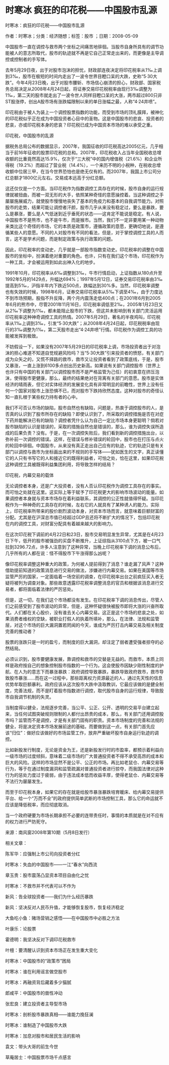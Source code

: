 # 时寒冰  疯狂的印花税——中国股市乱源    
    
时寒冰：疯狂的印花税——中国股市乱源    
作者：时寒冰；分类：经济随想；标签：股市 ；日期：2008-05-09    
中国股市一直在调控与救市两个坐标之间痛苦地徘徊。当股市自身所具有的调节功能被人的意志所取代，股市的轨迹就不再是它自己正常走出来的，而更像是主导调控或控制者的手写体。    
去年5月29日夜，出于对股市泡沫的担忧，财政部连夜决定将印花税率从1‰上调到3‰，股市在极短的时间内走出了一波令世界目瞪口呆的大跌，史称“5·30大跌”。今年4月23日晚，出于对股市腰斩、市场信心崩溃的担心，财政部、国家税务总局决定从2008年4月24日起，将证券交易印花税税率由现行3‰调整为1‰，第二天的股市就走出了一波令世人同样目瞪口呆的大涨，两市超过800只非ST股涨停，创出A股市场有涨跌幅限制以来的单日涨幅之最，人称“4·24井喷”。    
印花税由于被人为装上一个调控股票指数的功能，而受到市场的顶礼膜拜，被神化的印花税似乎正在成为中国投资者心目中的圣物。这是中国股市的悲哀、投资者的悲哀，亦或印花税本身的悲哀？印花税已成为中国资本市场的难以承受之重。    
印花税，中国股市的乱源    
据税务总局公布的数据显示，2007年，我国征收的印花税高达2005亿元，几乎相当于前16年征收的股票印花税的总和。2007年，印花税收入占当年全国税收总增收额的比重竟然高达15.9%，仅次于“三大税”中的国内增值税（21.6%）和企业所得税（19.2%）而超过了营业税（14.4%），一个来历不明的小税种，在税收总增收额中位居三甲，在当今世界恐怕也是绝无仅有的。而2007年，我国上市公司分红总额才1800亿元左右。交易成本远高于分红总额。    
这还仅仅是一个方面。当印花税作为指数调控工具存在的时候，股市自身的运行规律就被扭曲，而被一双无形的大手，依照某种奇怪的意愿操控着。当这种调控之手屡屡施展威力，就使股市慢慢地丧失了基本的免疫力和基本的自我调节能力。对照股市的走势，结果可能让调控者汗颜，股市几乎从来没有稳定过，要么是暴跌，要么是暴涨，要么是人气低迷到近乎垂死的状态——这肯定不能说是稳定。有人说，中国股市不是熊市，也不是牛市，而是猴市。当然，我们不一定非要用某一种动物来类比这个奇怪的市场，它的本质是政策市，遵循政策的意愿，更确切地说，是遵循某些人的意愿。不同的人对股市有不同的看法，但是，对于掌控调控工具的人而言，这不是学术问题，而是制定政策与执行政策的问题。    
因此，印花税率的变动史，几乎就是一部股市指数变动史。印花税率的调整在中国股市的坐标中，扮演着绝对重要的角色。也许，只有在我们这个市场，印花税作为一种工具，才会被运用到如此出神入化的地步。    
1991年10月，印花税率从6‰调整到3‰，牛市行情启动，上证指数从180点升至1992年5月的1429点，升幅达694%；1997年5月12日，证券交易印花税率由3‰提高到5‰，沪指半年内下跌近500点，跌幅达到30%多。当然，印花税率调整也有失效的时候，1998年6月，证券交易印花税率从5‰下调至4‰，由于力度达不到市场预期，股指不升反降，两个月内震荡走低400点；在2001年6月到2005年6月的熊市中，尽管2001年11月16日，印花税率调低至2‰，2005年1月23日又从2‰下调整为1‰，都未能阻止股市的下跌，但这并未影响到有关部门灵活运用印花税率这种神奇调控工具的热情。2007年5月29日，著名的半夜鸡叫，印花税率从1‰上调到3‰，引发“5·30大跌”；从2008年4月24日起，印花税税率由现行的3‰调整为1‰，第二天股市走出“4·24井喷”行情。印花税作为调控工具的功能被发挥到极致。    
不妨假设一下，如果没有2007年5月29日的印花税率上调，市场投资者出于对泡沫的担心难道不知道自觉规避风险吗？当“5·30大跌”引来投资者的愤怒，有关部门成为众矢之的，又慌不择路的救市，救市又让投资者看到了政策底线，于是，股市又暴涨，一直上涨到6100多点创出历史新高。如果说有关部门调控股市（世界上也许只有中国的有关部门以调控股市而不是严格监管为己任）的初衷意在挤压泡沫，使得股市更健康，那么，最终的结果绝对在背离有关部门的意愿。股市是实体经济的晴雨表，但它对实体经济的发展变化具有非常明显的前瞻性，世界上没有任何一个国家对股市上涨恐惧不已，而对股市下跌持欣然态度。这种对股市的奇怪认知一直扎根于某些权力持有者的心中。    
我们不可否认市场的缺陷，股市自然也有缺陷，问题是，热衷于调控股市的人，是否真的认识到了股市所存在的缺陷？即使认识到了，所采取的调控措施是否在对症下药并能解决已有的缺陷？调控者凭什么认为自己一定比市场本身更聪明？倘若对股市缺陷的认识是错误的，采取的措施自然也是错误的，那么，谁为调控失误所造成的后果负责？没有。于是，在一次调控失败后，我们看到新的调控措施出台，以弥补前一次调控的错误。这样，在错误与修补错误的轮回中，股市也在打压与点火的轮回中徘徊。中国股市，从来没有真正走出自己应有的轨迹，它的轨迹只是有关部门以调控与救市为坐标画出来的不规则的手写体——犹如医生的文字，真正读懂它的人只有书写它的人和接近它的既得利益者，可怕之处，恰在这里，如果印花税这种调控工具被既得利益集团利用，将导致怎样的结局？    
印花税，内幕交易的载体    
无论调控者本身，还是广大投资者，没有人否认印花税作为调控工具存在的事实。而可怕之处就在这里。这实际上等于赋予了印花税更大的影响市场波动的能量。如果调控者本身就与资本市场存在着利益联系，其调控的公正性就值得怀疑。当印花税作为一种神奇的工具存在的时候，左右它的人就具有了某种诱人的能力。实际上，印花税率所带来的股价剧烈波动本身，对资本市场而言，就意味着巨额财富的分配。尤其是在沪深总市值已经超过GDP且还将不断扩大的情况下，包括印花税在内的调控工具，对财富分配具有着越来越大的影响力。    
在这次印花税下调前的4月22日和23日，股市交易明显发生异常，尤其是在4月23日下午，低开的股市被强劲的买盘不断推升，上证综指从3100点下方，被一口气拉到3296.72点，许多人注意到了这种异常，当晚上印花税率下调的消息公布后，几乎所有的人都在说：怪不得股市下午涨得那么凶呢？    
像印花税率调整这种重大的政策，为何被人提前得到了消息？谁走漏了风声？这种借助提前知道的政策消息进行交易的做法，涉嫌进行内幕交易。如果在美国等市场监管严厉的国家，一定面临着一场空前的调查，在印花税率出台之前疯狂买入者无疑将被列为调查对象。那些故意透露印花税率调整消息的官员和根据该消息进行交易者，都将面临着法律的严厉惩处。    
但是，这一切，在我们这个市场都没有发生。在印花税率下调的消息传出，尽管人们之前感受到了股市波动的异常，但是，这种怀疑很快被股市即将大涨的兴奋所取代。人们都在关心股价，没有谁去关心内幕交易。这正是这个市场的悲哀之处，如果消费者维权的空缺，被职业打假人的执着所填补，那么，在法律、法规和监管层，对这个市场的巨大漏洞置若罔闻的今天，谁成为严厉打击内幕交易及相关制度完善的推动者？    
股票的涨跌只是一时的盈亏，而制度的巨大漏洞，却注定了弱者遭受强者掠夺的必然结局。    
必须认识到，股市要健康发展，靠调控和救市的交替是无益的。而救市，本质上同样是政府按自己的想象控制股市指数的一个行为。这会使股市因缺少刚性制度的护航、在人为的意志下而暴涨暴跌：政府调控导致暴跌，暴跌导致政府救市，救市导致股市暴涨……而在这一过程中，那些距离权力资源最近的人，通过先天性的信息优势牟取巨额暴利。政府应该从这次股市大跌中汲取教训，它最应该做的是健全制度，完善法规，而不是盯着股市指数进行调控，取代股市自身的运行规律，导致股市自我调节机制的失灵。    
当制度得以健全，法规逐步完善，当公平、公正、公开、透明的交易平台建立起来，当任何试图突破规则限制的人都付出昂贵的成本，那么，有关部门还用调控股市吗？监管而不是调控，才是有关部门固有的职责。资本市场制度的完善和法规的健全，将是决定资本市场发展前途的基础，而要做到这一点，有关部门首先应该“归位”：做好应该做好的市场监管工作，放弃严重破坏股市自身运行轨迹的调控。    
比如新股发行制度，无论是资金为王，还是新股发行时的市盈率，都预示着利益向一级市场的过度倾斜，意味着二级市场的广大普通投资者不得不承受高昂的成本和巨大的风险。这样的市场显然不是公平、公正的市场。再比如老鼠仓、内幕交易等行为，等于在通过制度漏洞和监管疏漏对普通投资者进行掠夺，而我国法律对这种行为的惩处力度过于疲弱，由于违法成本低而收益丰厚，使得老鼠仓、内幕交易等不法行为屡屡发生。    
而至于印花税本身，如果它的存在就是给股市暴涨暴跌培育暖床、给内幕交易提供平台、给一个“万而不全”的政府提供简单武断的市场控制工具，那么它的命运就不应该是降低税率，而应彻底取消。    
当一个政府硬要为市场长期承担不必要的连带责任时，事情的本质就是在对不应有的权力进行严防死守。    
来源：南风窗2008年第10期（5月8日发行）    
    
相关文章：    
陈军华：应强制上市公司向投资者分红    
时寒冰：失血的中国股市——一江“春水”向西流    
章玉贵：股市震荡凸显资本项目自由化之忧    
时寒冰：不救市并不代表可以不作为    
新风：告全球投资者——我们为什么经历暴跌    
新风：坚决反对人民币升值，才能够恢复股市，恢复经济稳定    
大鱼吃小鱼：赌场营销之感悟——在中国股市中必胜之方法    
叶康乐：论股票    
霍德明：我坚决反对下调印花税救市    
叶檀：要清醒认识到资本市场正在发生重大变化    
时寒冰：中国股市的“政策市”困局    
时寒冰：谁在利用谣言做空股市    
时寒冰：再融资背后藏着多少猫腻    
郎咸平：中国股市的兽性冲动    
张宏良：建立投资者主导型市场    
时寒冰：剖析股市暴跌真相——谁能力挽狂澜    
时寒冰：谁制造了中国股市大跌    
时寒冰：加息对股市和居民生活的影响    
袁文：带头大哥的前生今世    
草庵居士：中国股票市场千点感言